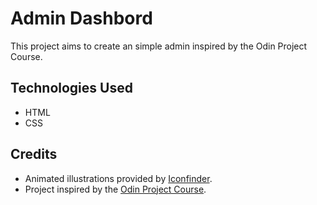 # Admin Dashbord

This project aims to create an simple admin inspired by the Odin Project Course. 

## Technologies Used

- HTML
- CSS

## Credits

- Animated illustrations provided by [Iconfinder](https://www.iconfinder.com/search/3d-illustrations?family=3d-avatars "Iconfinder").
- Project inspired by the [Odin Project Course](https://www.theodinproject.com/lessons/node-path-intermediate-html-and-css-admin-dashboard "Odin Project Course").
